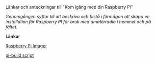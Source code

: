Länkar och anteckningar till "Kom igång med din Raspberry PI"

*Genomgången syftar till att beskriva och bistå i förmågan att skapa en installation för Raspberry PI för bruk med amatörradio i hemmet och på fältet.*

**Länkar**

[Raspberry Pi Imager](https://www.raspberrypi.com/software/)

[pi-build script](https://github.com/km4ack/pi-build)


